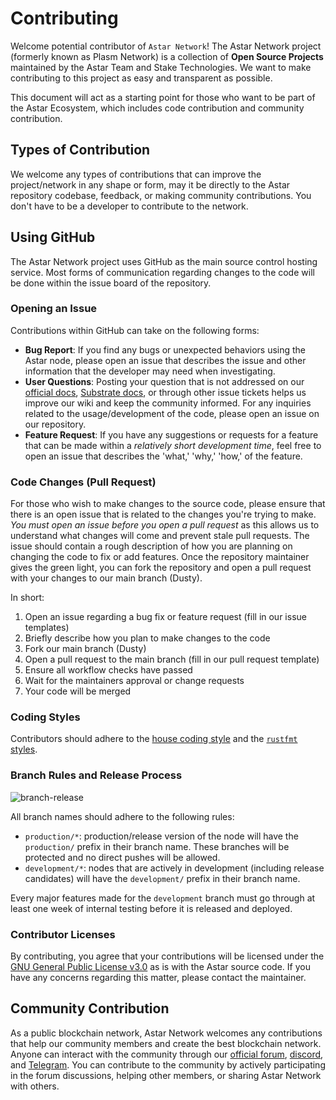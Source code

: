 # Contributing

Welcome potential contributor of `Astar Network`! The Astar Network project (formerly known as Plasm Network) is a collection of **Open Source Projects** maintained by the Astar Team and Stake Technologies. We want to make contributing to this project as easy and transparent as possible.

This document will act as a starting point for those who want to be part of the Astar Ecosystem, which includes code contribution and community contribution.

## Types of Contribution

We welcome any types of contributions that can improve the project/network in any shape or form, may it be directly to the Astar repository codebase, feedback, or making community contributions. You don't have to be a developer to contribute to the network.

## Using GitHub

The Astar Network project uses GitHub as the main source control hosting service. Most forms of communication regarding changes to the code will be done within the issue board of the repository.

### Opening an Issue

Contributions within GitHub can take on the following forms:

- **Bug Report**: If you find any bugs or unexpected behaviors using the Astar node, please open an issue that describes the issue and other information that the developer may need when investigating.
- **User Questions**: Posting your question that is not addressed on our [official docs](https://docs.plasmnet.io/), [Substrate docs](https://substrate.dev/docs/en/), or through other issue tickets helps us improve our wiki and keep the community informed. For any inquiries related to the usage/development of the code, please open an issue on our repository.
- **Feature Request**: If you have any suggestions or requests for a feature that can be made within a *relatively short development time*, feel free to open an issue that describes the 'what,' 'why,' 'how,' of the feature.

### Code Changes (Pull Request)

For those who wish to make changes to the source code, please ensure that there is an open issue that is related to the changes you're trying to make. *You must open an issue before you open a pull request* as this allows us to understand what changes will come and prevent stale pull requests. The issue should contain a rough description of how you are planning on changing the code to fix or add features. Once the repository maintainer gives the green light, you can fork the repository and open a pull request with your changes to our main branch (Dusty).

In short:

1. Open an issue regarding a bug fix or feature request (fill in our issue templates)
2. Briefly describe how you plan to make changes to the code
3. Fork our main branch (Dusty)
4. Open a pull request to the main branch (fill in our pull request template)
5. Ensure all workflow checks have passed
6. Wait for the maintainers approval or change requests
7. Your code will be merged

### Coding Styles

Contributors should adhere to the [house coding style](https://substrate.dev/recipes/) and the [`rustfmt` styles](https://github.com/rust-lang/rustfmt).

### Branch Rules and Release Process

![branch-release](https://mermaid.ink/img/eyJjb2RlIjoiZ3JhcGggVERcbiAgICBGRUFUVVJFW2ZlYXR1cmUgYnJhbmNoXSAtLT58QWRkcyBuZXcgZmVhdHVyZXwgUFIocHVsbCByZXF1ZXN0KVxuICAgIEZJWFtmaXggYnJhbmNoXSAtLT58Rml4ZXMgYnVnfCBQUihwdWxsIHJlcXVlc3QpXG4gICAgRE9DW2RvY3VtZW50IGJyYW5jaF0gLS0-fEFkZHMgZG9jdW1lbnRhdGlvbnwgUFIob3BlbiBwdWxsIHJlcXVlc3QpXG4gICAgUFIgLS0-fEludGVybmFsIHRlc3RpbmcgJiBNZXJnZSBicmFuY2h8IERFVltkZXZlbG9wbWVudCBicmFuY2hdXG4gICAgREVWIC0tPiB8UmVsZWFzZSAmIERlcGxveSB0ZXN0IG5ldHwgVEVTVChwdWJsaWMgdGVzdGluZylcbiAgICBURVNUIC0tPiB8SW1wcm92ZW1lbnRzfCBQUlxuICAgIFRFU1QgLS0-IHxPcGVuIHB1bGwgcmVxdWVzdHwgUkVMRUFTRVtwcm9kdWN0aW9uIGJyYW5jaF0iLCJtZXJtYWlkIjp7fSwidXBkYXRlRWRpdG9yIjpmYWxzZSwiYXV0b1N5bmMiOnRydWUsInVwZGF0ZURpYWdyYW0iOmZhbHNlfQ)

All branch names should adhere to the following rules:

- `production/*`: production/release version of the node will have the `production/` prefix in their branch name. These branches will be protected and no direct pushes will be allowed.
- `development/*`: nodes that are actively in development (including release candidates) will have the `development/` prefix in their branch name.

Every major features made for the `development` branch must go through at least one week of internal testing before it is released and deployed.

### Contributor Licenses

By contributing, you agree that your contributions will be licensed under the [GNU General Public License v3.0](https://github.com/PlasmNetwork/Plasm/blob/development/dusty/LICENSE) as is with the Astar source code. If you have any concerns regarding this matter, please contact the maintainer.

## Community Contribution

As a public blockchain network, Astar Network welcomes any contributions that help our community members and create the best blockchain network. Anyone can interact with the community through our [official forum](https://forum.plasmnet.io/), [discord](https://discord.gg/aApeT8r2e4), and [Telegram](https://t.me/PlasmOfficial). You can contribute to the community by actively participating in the forum discussions, helping other members, or sharing Astar Network with others.
